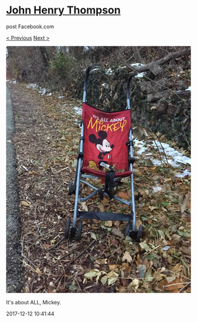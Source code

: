 # [John Henry Thompson](../README.md)
post Facebook.com

[< Previous](2017-12-13-2.md) [Next >](2017-12-10-1.md)

[![](../media/2017-12-12/Timeline-Photos-It-s-about-ALL-Mickey.jpg)](../README.md)

It's about ALL, Mickey.

2017-12-12 10:41:44